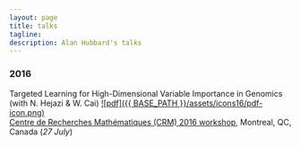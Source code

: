 ```yaml
---
layout: page
title: talks
tagline:
description: Alan Hubbard's talks
---
```


### 2016

Targeted Learning for High-Dimensional Variable Importance in Genomics (with N.
Hejazi & W. Cai)
[![pdf]({{ BASE_PATH }}/assets/icons16/pdf-icon.png)](http://www.stat.berkeley.edu/~nhejazi/pres/2016_crm.pdf)<br/>
[Centre de Recherches Mathématiques (CRM) 2016
workshop](http://www.crm.umontreal.ca/2016/Genetics16/index_e.php), Montreal,
QC, Canada (_27 July_)
